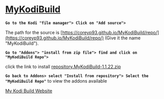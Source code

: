 # [<B>MyKodiBuild</B>](https://coreyp93.github.io/MyKodiBuild/)

**`Go to the Kodi "file manager"> Click on "Add source">`** 

The path for the source is [https://coreyp93.github.io/MyKodiBuild/repo/](https://coreyp93.github.io/MyKodiBuild/repo/) (Give it the name "MyKodiBuild").

**`Go to "Addons"> "install from zip file"> find and click on "MyKodiBuild Repo">`**

click the link to install [repository.MyKodiBuild-1.1.22.zip](https://coreyp93.github.io/MyKodiBuild/repo/repository.MyKodiBuild-1.1.22.zip)

**`Go back to Addons> select "Install from repository"> Select the "MyKodiBuild Repo"`** to view the addons available

[My Kodi Build Website](https://coreyp93.000webhostapp.com)


